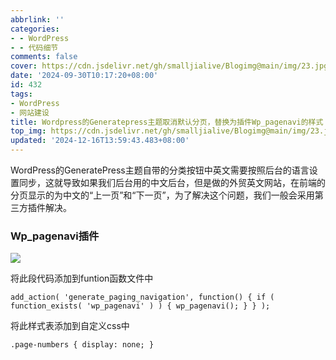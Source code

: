 ```yaml
---
abbrlink: ''
categories:
- - WordPress
- - 代码细节
comments: false
cover: https://cdn.jsdelivr.net/gh/smalljialive/Blogimg@main/img/23.jpg
date: '2024-09-30T10:17:20+08:00'
id: 432
tags:
- WordPress
- 网站建设
title: Wordpress的Generatepress主题取消默认分页，替换为插件Wp_pagenavi的样式
top_img: https://cdn.jsdelivr.net/gh/smalljialive/Blogimg@main/img/23.jpg
updated: '2024-12-16T13:59:43.483+08:00'
---
```

WordPress的GeneratePress主题自带的分类按钮中英文需要按照后台的语言设置同步，这就导致如果我们后台用的中文后台，但是做的外贸英文网站，在前端的分页显示的为中文的“上一页”和“下一页”，为了解决这个问题，我们一般会采用第三方插件解决。

### Wp_pagenavi插件

![](https://cdn.jsdelivr.net/gh/smalljialive/Blogimg@main/img/23.jpg)



将此段代码添加到funtion函数文件中

```
add_action( 'generate_paging_navigation', function() { if ( function_exists( 'wp_pagenavi' ) ) { wp_pagenavi(); } } );
```

将此样式表添加到自定义css中

```
.page-numbers { display: none; }

```
